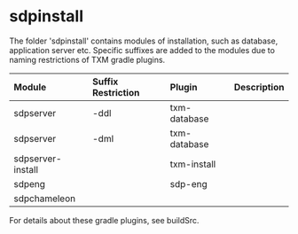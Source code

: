 # sdpinstall
 
The folder 'sdpinstall' contains modules of installation, such as
database, application server etc. Specific suffixes are added to the
modules due to naming restrictions of TXM gradle plugins.

| Module            | Suffix Restriction | Plugin       | Description |
|:------------------|:-------------------|:-------------|:------------|
| sdpserver         | -ddl               | txm-database |             |
| sdpserver         | -dml               | txm-database |             |
| sdpserver-install |                    | txm-install  |             |
| sdpeng            |                    | sdp-eng      |             |
| sdpchameleon      |                    |              |             |

For details about these gradle plugins, see buildSrc.